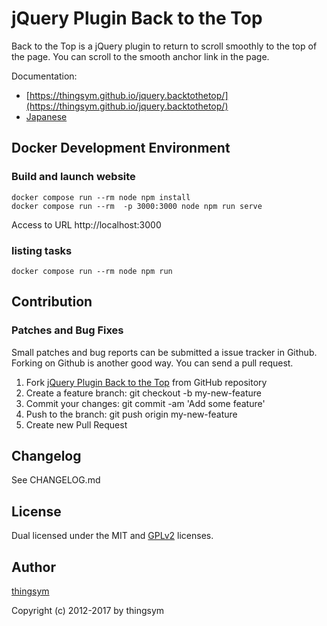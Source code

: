 # jQuery Plugin Back to the Top

Back to the Top is a jQuery plugin to return to scroll smoothly to the top of the page. You can scroll to the smooth anchor link in the page.

Documentation:

* [https://thingsym.github.io/jquery.backtothetop/](https://thingsym.github.io/jquery.backtothetop/)
* [Japanese](https://thingsym.github.io/jquery.backtothetop/index-ja.html)

## Docker Development Environment

### Build and launch website

```
docker compose run --rm node npm install
docker compose run --rm  -p 3000:3000 node npm run serve
```

Access to URL http://localhost:3000

### listing tasks

```
docker compose run --rm node npm run
```

## Contribution

### Patches and Bug Fixes

Small patches and bug reports can be submitted a issue tracker in Github. Forking on Github is another good way. You can send a pull request.

1. Fork [jQuery Plugin Back to the Top](https://thingsym.github.io/jquery.backtothetop/) from GitHub repository
2. Create a feature branch: git checkout -b my-new-feature
3. Commit your changes: git commit -am 'Add some feature'
4. Push to the branch: git push origin my-new-feature
5. Create new Pull Request

## Changelog

See CHANGELOG.md

## License

Dual licensed under the MIT and [GPLv2](https://www.gnu.org/licenses/gpl-2.0.html) licenses.

## Author

[thingsym](https://github.com/thingsym)

Copyright (c) 2012-2017 by thingsym
